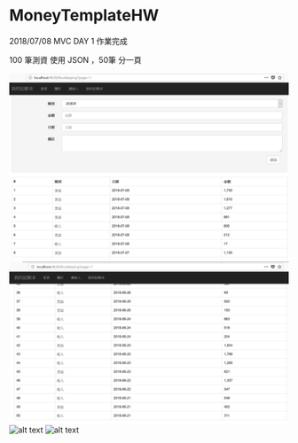 # MoneyTemplateHW

2018/07/08 MVC DAY 1 作業完成

100 筆測資 使用 JSON ，50筆 分一頁

![alt text](https://github.com/looe102000/MoneyTemplateHW/blob/master/MoneyTemplateHW/App_Data/HW_OK.PNG)
![alt text](https://github.com/looe102000/MoneyTemplateHW/blob/master/MoneyTemplateHW/App_Data/HW_OK_2.PNG)
![alt text](https://github.com/looe102000/MoneyTemplateHW/blob/master/MoneyTemplateHW/App_Data/HW_OK_3.PNG)
![alt text](https://github.com/looe102000/MoneyTemplateHW/blob/master/MoneyTemplateHW/App_Data/HW_OK_4.PNG)



